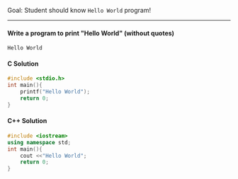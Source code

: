 Goal: Student should know `Hello World` program!

---

#### Write a program to print "Hello World" (without quotes)
```
Hello World
```

#### C Solution
```c
#include <stdio.h>
int main(){
    printf("Hello World");
    return 0;
}
```


#### C++ Solution
```cpp
#include <iostream>
using namespace std;
int main(){
    cout <<"Hello World";
    return 0;
}
```

